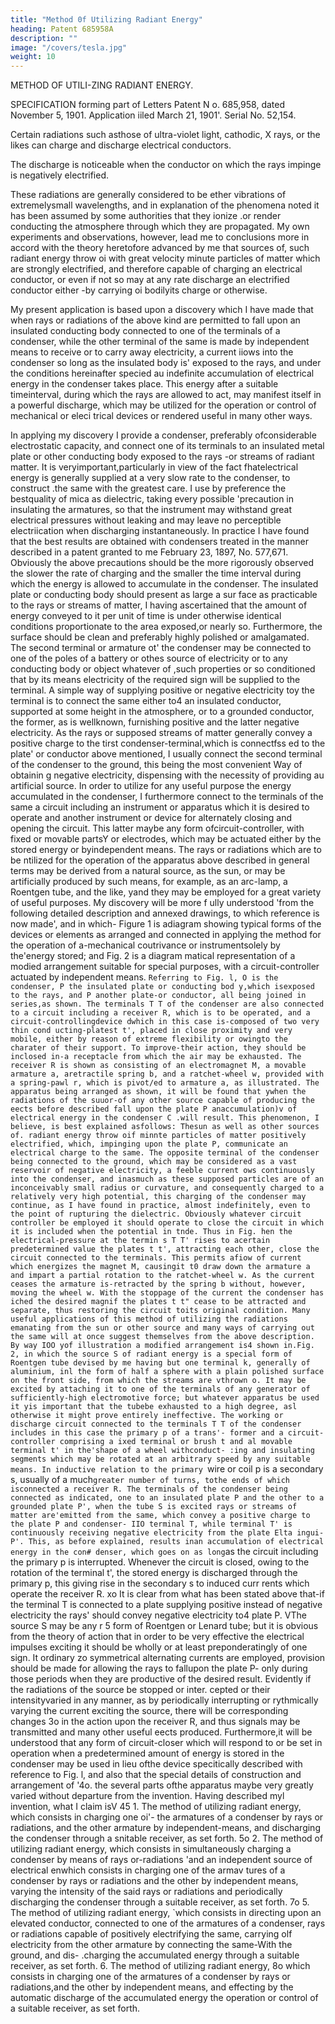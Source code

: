 ```yaml
---
title: "Method 0f Utilizing Radiant Energy"
heading: Patent 685958A
description: ""
image: "/covers/tesla.jpg"
weight: 10
---
```




<!-- Nov 5, 1901. (No Model.) -->

METHOD OF UTILI-ZING RADIANT ENERGY.

SPECIFICATION forming part of Letters Patent N o. 685,958, dated November 5, 1901. Application iiled March 21, 1901'. Serial No. 52,154.

<!-- Be it known that I, NIKOLA TESLA, a citizen of the United States, residing at the borough specification, reference being had to the drawings accompanying and forming a part of the same. -->

Certain radiations such asthose of ultra-violet light, cathodic, X rays, or the likes can charge and discharge electrical conductors.

The discharge is noticeable when the conductor on which the rays impinge is negatively electrified. 

These radiations are generally considered to be ether vibrations of extremelysmall wavelengths, and in explanation of the phenomena noted it has been assumed by some authorities that they ionize .or render conducting the atmosphere through which they are propagated. My own experiments and observations, however, lead me to conclusions more in accord with the theory heretofore advanced by me that sources of, such radiant energy throw oi with great velocity minute particles of matter which are strongly electrified, and therefore capable of charging an electrical conductor, or even if not so may at any rate discharge an electrified conductor either -by carrying oi bodilyits charge or otherwise.

My present application is based upon a discovery which I have made that when rays or radiations of the above kind are permitted to fall upon an insulated conducting body connected to one of the terminals of a condenser, while the other terminal of the same is made by independent means to receive or to carry away electricity, a current iiows into the condenser so long as the insulated body is' exposed to the rays, and under the conditions hereinafter specied au indefinite accumulation of electrical energy in the condenser takes place. This energy after a suitable timeinterval, during which the rays are allowed to act, may manifest itself in a powerful discharge, which may be utilized for the operation or control of mechanical or eleci trical devices or rendered useful in many other ways.

In applying my discovery I provide a condenser, preferably ofconsiderable electrostatic capacity, and connect one of its terminals to an insulated metal plate or other conducting body exposed to the rays -or streams of radiant matter. It is veryimportant,particularly in view of the fact fhatelectrical energy is generally supplied at a very slow rate to the condenser, to construct .the same with the greatest care. I use by preference the bestquality of mica as dielectric, taking every possible 'precaution in insulating the armatures, so that the instrument may withstand great electrical pressures without leaking and may leave no perceptible electriication when discharging instantaneously. In practice I have found that the best results are obtained with condensers treated in the manner described in a patent granted to me February 23, 1897, No. 577,671. Obviously the above precautions should be the more rigorously observed the slower the rate of charging and the smaller the time interval during which the energy is allowed to accumulate in the condenser. The insulated plate or conducting body should present as large a sur face as practicable to the rays or streams of matter, I having ascertained that the amount of energy conveyed to it per unit of time is under otherwise identical conditions proportionate to the area exposed,or nearly so. Furthermore, the surface should be clean and preferably highly polished or amalgamated. The second terminal or armature ot' the condenser may be connected to one of the poles of a battery or othes source of electricity or to any conducting body or object whatever of ,such properties or so conditioned that by its means electricity of the required sign will be supplied to the terminal. A simple way of supplying positive or negative electricity toy the terminal is to connect the same either to4 an insulated conductor, supported at some height in the atmosphere, or to a grounded conductor, the former, as is wellknown, furnishing positive and the latter negative electricity. As the rays or supposed streams of matter generally convey a positive charge to the tirst condenser-terminal,which is connectfss ed to the plate' or conductor above mentioned, I usually connect the second terminal of the condenser to the ground, this being the most convenient Way of obtainin g negative electricity, dispensing with the necessity of providing au artificial source. In order to utilize for any useful purpose the energy accumulated in the condenser, I furthermore connect to the terminals of the same a circuit including an instrument or apparatus which it is desired to operate and another instrument or device for alternately closing and opening the circuit. This latter maybe any form ofcircuit-controller, with fixed or movable partsY or electrodes, which may be actuated either by the stored energy or byindependent means.
The rays or radiations which are to be ntilized for the operation of the apparatus above described in general terms may be derived from a natural source, as the sun, or may be artificially produced by such means, for example, as an arc-lamp, a Roentgen tube, and the like, yand they may be employed for a great variety of useful purposes.
My discovery will be more f ully understood 'from the following detailed description and annexed drawings, to which reference is now made', and in which- Figure 1 is adiagram showing typical forms of the devices or elements as arranged and connected in applying the method for the operation of a-mechanical coutrivance or instrumentsolely by the'energy stored; and Fig. 2 is a diagram matical representation of a modied arrangement suitable for special purposes, with a circuit-controller actuated by independent means.
`Referring to Fig. l, O is the condenser, P the insulated plate or conducting bod y,which isexposed to the rays, and P another plate-or conductor, all being joined in series,as shown. The terminals T T of the condenser are also connected to a circuit including a receiver R, which is to be operated, and a circuit-controllingdevice dwhich in this case is-composed of two very thin cond ucting-platest t', placed in close proximity and very mobile, either by reason of extreme flexibility or owingto the charater of their support. To improve-their action, they should be inclosed in-a receptacle from which the air may be exhausted. The receiver R is shown as consisting of an electromagnet M, a movable armature a, aretractile spring b, and a ratchet-wheel w, provided with a spring-pawl r, which is pivot/ed to armature a, as illustrated. The apparatus being arranged as shown, it will be found that ywhen the radiations of the suuor-of any other source capable of producing the eects before described fall upon the plate P anaccumulation)v of electrical energy in the condenser C .will result. This phenomenon, I believe, is
best explained asfollows: Thesun as well as other sources of. radiant energy throw oif minnte particles of matter positively electrified, which, impinging upon the plate P, communicate an electrical charge to the same. The
opposite terminal of the condenser being connected to the ground, which may be considered as a vast reservoir of negative electricity, a feeble current ows continuously into the condenser, and inasmuch as these supposed particles are of an inconceivably small radius or curvature, and consequently charged to a relatively very high potential, this charging of the condenser may continue, as I have found in practice, almost indefinitely, even to the point of rupturing the dielectric. Obviously whatever circuit controller be employed it should operate to close the circuit in which it is included when the potential in tnde. Thus in Fig. hen the electrical-pressure at the termin s T T' rises to acertain predetermined value the plates t t', attracting each other, close the circuit connected to the terminals. This permits afiow of current which energizes the magnet M, causingit t0 draw down the armature a and impart a partial rotation to the ratchet-wheel w. As the current ceases the armature is-retracted by the spring b without, however, moving the wheel w. With the stoppage of the current the condenser has iched the desired magnif the plates t t" cease to be attracted and separate, thus restoring the circuit toits original condition.
Many useful applications of this method of utilizing the radiations emanating from the sun or other source and many ways of carrying out the same will at once suggest themselves from the above description. By way IOO yof illustration a modified arrangement is4 shown in.Fig. 2, in which the source S of radiant energy is a special form of Roentgen tube devised by me having but one terminal k, generally of aluminium, inl the form of half a sphere with a plain polished surface on the front side, from which the streams are vthrown o. It may be excited by attaching it to one of the terminals of any generator of sufficiently-high electromotive force; but whatever apparatus be used it yis important that the tubebe exhausted to a high degree, asl otherwise it might prove entirely ineffective. The working or discharge circuit connected to the terminals T T of the condenser includes in this case the primary p of a trans'- former and a circuit-controller comprising a ixed terminal or brush t and al movable terminal t' in the'shape of a wheel withconduct- :ing and insulating segments which may be rotated at an arbitrary speed by any suitable means. In inductive relation to the primary `wire or coil p is a secondary s, usually of a much` greater number of turns, tothe ends of which isconnected a receiver R. The terminals of the condenser being connected as indicated, one to an insulated plate P and the other to a grounded plate P', when the tube S is excited rays or streams of matter are'emitted from the same, which convey a positive charge to the plate P and condenser- IIO terminal T, while terminal T' is continuously receiving negative electricity from the plate Elta ingui- P'. This, as before explained, results inan accumulation of electrical energy in the con# denser, which goes on as long `as the circuit including the primary p is interrupted. Whenever the circuit is closed, owing to the rotation of the terminal t', the stored energy is discharged through the primary p, this giving rise in the secondary s to induced curr rents which operate the receiver R. xo It is clear from what has been stated above that-if the terminal T is connected to a plate supplying positive instead of negative electricity the rays' should convey negative electricity to4 plate P. VThe source S may be any r 5 form of Roentgen or Lenard tube; but it is obvious from the theory of action that in order to be very effective the electrical impulses exciting it should be wholly or at least preponderatingly of one sign. It ordinary zo symmetrical alternating currents are employed, provision should be made for allowing the rays to fallupon the plate P- only during those periods when they are productive of the desired result. Evidently if the radiations of the source be stopped or inter.
cepted or their intensityvaried in any manner, as by periodically interrupting or rythmically varying the current exciting the source, there will be corresponding changes 3o in the action upon the receiver R, and thus signals may be transmitted and many other useful eects produced. Furthermore,it will be understood that any form of circuit-closer which will respond to or be set in operation when a predetermined amount of energy is stored in the condenser may be used in lieu ofthe device specitically described with reference to Fig. l, and also that the special details of construction and arrangement of '4o. the several parts ofthe apparatus maybe very greatly varied without departure from the invention.
Having described myl invention, what I claim isV 45 1. The method of utilizing radiant energy,
which consists in charging one oi'- the armatures of a condenser by rays or radiations, and the other armature by independent-means, and discharging the condenser through a snitable receiver, as set forth. 5o
2. The method of utilizing radiant energy, which consists in simultaneously charging a condenser by means of rays or-radiations 'and an independent source of electrical enwhich consists in charging one of the armav tures of a condenser by rays or radiations and the other by independent means, varying the intensity of the said rays or radiations and periodically discharging the condenser through a suitable receiver, as set forth. 7o
5. The method of utilizing radiant energy,
`which consists in directing upon an elevated conductor, connected to one of the armatures of a condenser, rays or radiations capable of positively electrifying the same, carrying olf electricity from the other armature by connecting the same-With the ground, and dis- .charging the accumulated energy through a suitable receiver, as set forth.
6. The method of utilizing radiant energy, 8o
which consists in charging one of the armatures of a condenser by rays or radiations,and the other by independent means, and effecting by the automatic discharge of the accumulated energy the operation or control of a suitable receiver, as set forth.
